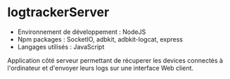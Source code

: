 # logtrackerServer

 - Environnement de développement : NodeJS
 - Npm packages : SocketIO, adbkit, adbkit-logcat, express
 - Langages utilisés : JavaScript

Application côté serveur permettant de récuperer les devices connectés à l'ordinateur et d'envoyer leurs logs sur une interface Web client.
